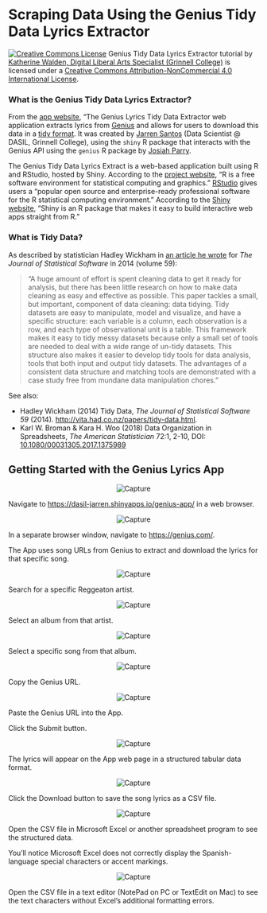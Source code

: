 # Scraping Data Using the Genius Tidy Data Lyrics Extractor

<a href="http://creativecommons.org/licenses/by-nc/4.0/" rel="license"><img style="border-width: 0;" src="https://i.creativecommons.org/l/by-nc/4.0/88x31.png" alt="Creative Commons License" /></a>
Genius Tidy Data Lyrics Extractor tutorial by <a href="dlac.grinnell.edu" rel="cc:attributionURL">Katherine Walden, Digital Liberal Arts Specialist (Grinnell College)</a> is licensed under a <a href="http://creativecommons.org/licenses/by-nc/4.0/" rel="license">Creative Commons Attribution-NonCommercial 4.0 International License</a>.

### What is the Genius Tidy Data Lyrics Extractor?

From the [app website](https://dasil-jarren.shinyapps.io/genius-app/), “The Genius Lyrics Tidy Data Extractor web application extracts lyrics from [Genius](https://genius.com/) and allows for users to download this data in a [tidy format](https://vita.had.co.nz/papers/tidy-data.pdf). It was created by [Jarren Santos](https://github.com/jarrenls) (Data Scientist @ DASIL, Grinnell College), using the `shiny` R package that interacts with the Genius API using the `genius` R package by [Josiah Parry](https://github.com/JosiahParry/genius).

The Genius Tidy Data Lyrics Extract is a web-based application built using R and RStudio, hosted by Shiny. According to the [project website](https://www.r-project.org/), “R is a free software environment for statistical computing and graphics.” [RStudio](https://www.rstudio.com/) gives users a “popular open source and enterprise-ready professional software for the R statistical computing environment.” According to the [Shiny website](https://shiny.rstudio.com/ ), “Shiny is an R package that makes it easy to build interactive web apps straight from R.”

### What is Tidy Data?

As described by statistician Hadley Wickham in [an article he wrote](http://vita.had.co.nz/papers/tidy-data.html) for *The Journal of Statistical Software* in 2014 (volume 59):

<blockquote>“A huge amount of effort is spent cleaning data to get it ready for analysis, but there has been little research on how to make data cleaning as easy and effective as possible. This paper tackles a small, but important, component of data cleaning: data tidying. Tidy datasets are easy to manipulate, model and visualize, and have a specific structure: each variable is a column, each observation is a row, and each type of observational unit is a table. This framework makes it easy to tidy messy datasets because only a small set of tools are needed to deal with a wide range of un-tidy datasets. This structure also makes it easier to develop tidy tools for data analysis, tools that both input and output tidy datasets. The advantages of a consistent data structure and matching tools are demonstrated with a case study free from mundane data manipulation chores.”</blockquote>

See also:
- Hadley Wickham (2014) Tidy Data, *The Journal of Statistical Software 59* (2014). http://vita.had.co.nz/papers/tidy-data.html. 
- Karl W. Broman & Kara H. Woo (2018) Data Organization in Spreadsheets, *The American Statistician* 72:1, 2-10, DOI: [10.1080/00031305.2017.1375989](https://doi.org/10.1080/00031305.2017.1375989)  

## Getting Started with the Genius Lyrics App

<p align="center"><img class=" size-full wp-image-53 aligncenter" src="https://github.com/kwaldenphd/GeniusApp-Tutorial/blob/master/screenshots/Capture_1.png?raw=true" alt="Capture" /></p>

Navigate to https://dasil-jarren.shinyapps.io/genius-app/ in a web browser.

<p align="center"><img class=" size-full wp-image-53 aligncenter" src="https://github.com/kwaldenphd/GeniusApp-Tutorial/blob/master/screenshots/Capture_2.png?raw=true" alt="Capture" /></p>

In a separate browser window, navigate to https://genius.com/. 

The App uses song URLs from Genius to extract and download the lyrics for that specific song.

<p align="center"><img class=" size-full wp-image-53 aligncenter" src="https://github.com/kwaldenphd/GeniusApp-Tutorial/blob/master/screenshots/Capture_3.png?raw=true" alt="Capture" /></p>

Search for a specific Reggeaton artist.

<p align="center"><img class=" size-full wp-image-53 aligncenter" src="https://github.com/kwaldenphd/GeniusApp-Tutorial/blob/master/screenshots/Capture_4.png?raw=true" alt="Capture" /></p>

Select an album from that artist.

<p align="center"><img class=" size-full wp-image-53 aligncenter" src="https://github.com/kwaldenphd/GeniusApp-Tutorial/blob/master/screenshots/Capture_5.png?raw=true" alt="Capture" /></p>

Select a specific song from that album.

<p align="center"><img class=" size-full wp-image-53 aligncenter" src="https://github.com/kwaldenphd/GeniusApp-Tutorial/blob/master/screenshots/Capture_6.png?raw=true" alt="Capture" /></p>

Copy the Genius URL.

<p align="center"><img class=" size-full wp-image-53 aligncenter" src="https://github.com/kwaldenphd/GeniusApp-Tutorial/blob/master/screenshots/Capture_7.png?raw=true" alt="Capture" /></p>

Paste the Genius URL into the App.

Click the Submit button.

<p align="center"><img class=" size-full wp-image-53 aligncenter" src="https://github.com/kwaldenphd/GeniusApp-Tutorial/blob/master/screenshots/Capture_8.png?raw=true" alt="Capture" /></p>

The lyrics will appear on the App web page in a structured tabular data format.

<p align="center"><img class=" size-full wp-image-53 aligncenter" src="https://github.com/kwaldenphd/GeniusApp-Tutorial/blob/master/screenshots/Capture_9.png?raw=true" alt="Capture" /></p>

Click the Download button to save the song lyrics as a CSV file.

<p align="center"><img class=" size-full wp-image-53 aligncenter" src="https://github.com/kwaldenphd/GeniusApp-Tutorial/blob/master/screenshots/Capture_10.png?raw=true" alt="Capture" /></p>

Open the CSV file in Microsoft Excel or another spreadsheet program to see the structured data.

You’ll notice Microsoft Excel does not correctly display the Spanish-language special characters or accent markings.

<p align="center"><img class=" size-full wp-image-53 aligncenter" src="https://github.com/kwaldenphd/GeniusApp-Tutorial/blob/master/screenshots/Capture_11.png?raw=true" alt="Capture" /></p>

Open the CSV file in a text editor (NotePad on PC or TextEdit on Mac) to see the text characters without Excel’s additional formatting errors.
